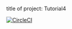 title of project: Tutorial4



[![CircleCI](https://dl.circleci.com/status-badge/img/gh/Wilbur-code/tutorial4/tree/master.svg?style=svg)](https://dl.circleci.com/status-badge/redirect/gh/Wilbur-code/tutorial4/tree/master)